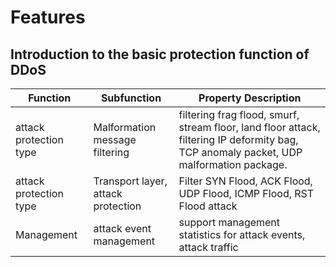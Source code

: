 # Features

## Introduction to the basic protection function of DDoS
| Function | Subfunction | Property Description |
| - | - | - |
| attack protection type | Malformation message filtering | filtering frag flood, smurf, stream floor, land floor attack, filtering IP deformity bag, TCP anomaly packet, UDP malformation package. |
| attack protection type | Transport layer, attack protection | Filter SYN Flood, ACK Flood, UDP Flood, ICMP Flood, RST Flood attack |
| Management | attack event management | support management statistics for attack events, attack traffic |

